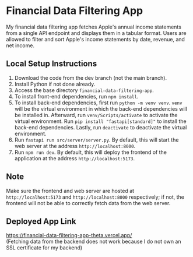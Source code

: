 # Financial Data Filtering App
My financial data filtering app fetches Apple's annual income statements from a single API endpoint and displays them in a tabular format. Users are allowed to filter and sort Apple's income statements by date, revenue, and net income.

## Local Setup Instructions
1. Download the code from the dev branch (not the main branch).
2. Install Python if not done already.
3. Access the base directory `financial-data-filtering-app`.
4. To install front-end dependencies, run `npm install`.
5. To install back-end dependencies, first run `python -m venv venv`. `venv` will be the virtual environment in which the back-end dependencies will be installed in. Afterward, run `venv/Scripts/activate` to activate the virtual environment. Run `pip install "fastapi[standard]"` to install the back-end dependencies. Lastly, run `deactivate` to deactivate the virtual environment.
6. Run `fastapi run src/server/server.py`. By default, this will start the web server at the address `http://localhost:8000`.
7. Run `npm run dev`. By default, this will deploy the frontend of the application at the address `http://localhost:5173`.

## Note
Make sure the frontend and web server are hosted at `http://localhost:5173` and `http://localhost:8000` respectively; if not, the frontend will not be able to correctly fetch data from the web server.

## Deployed App Link
https://financial-data-filtering-app-theta.vercel.app/  
(Fetching data from the backend does not work because I do not own an SSL certificate for my backend)
